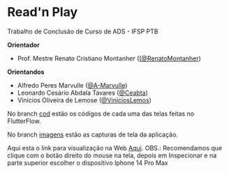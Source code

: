 # Read'n Play
Trabalho de Conclusão de Curso de ADS - IFSP PTB


<b>Orientador</b>
<ul>
  <li>Prof. Mestre Renato Cristiano Montanher (<a href="https://github.com/RenatoMontanher">(@RenatoMontanher</a>)</li>
</ul>

<b>Orientandos</b>
<ul>
  <li>Alfredo Peres Marvulle (<a href="https://github.com/A-Marvulle">@A-Marvulle</a>)</li>
  <li>Leonardo Cesário Abdala Tavares (<a href="https://github.com/Ceabta">@Ceabta</a>)</li>
  <li>Vinicios Oliveira de Lemose (<a href="https://github.com/ViniciosLemos">@ViniciosLemos</a>)</li>
</ul>

No branch <a href="https://github.com/A-Marvulle/readnplay/tree/cod">cod</a> estão os códigos de cada uma das telas feitas no FlutterFlow.

No branch <a href="https://github.com/A-Marvulle/readnplay/tree/imagens">imagens</a> estão as capturas de tela da aplicação.

Aqui esta o link para visualização na Web [Aqui](https://telas-app-l2m3n5.flutterflow.app/login). OBS.: Recomendamos que clique com o botão direito do mouse na tela, depois em Inspecionar e na parte superior escolher o dispositivo Iphone 14 Pro Max
